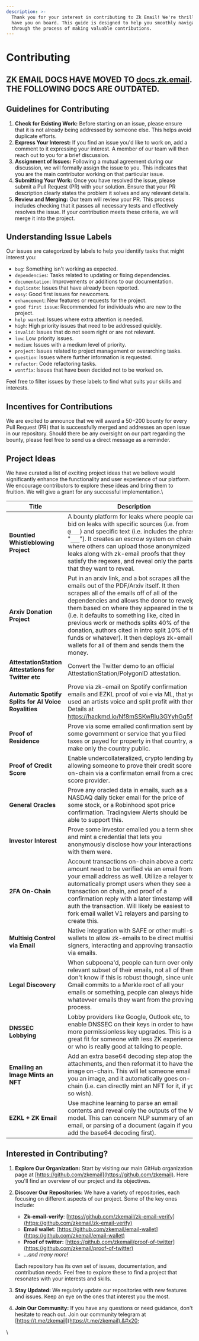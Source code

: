 ```yaml
---
description: >-
  Thank you for your interest in contributing to Zk Email! We're thrilled to
  have you on board. This guide is designed to help you smoothly navigate
  through the process of making valuable contributions.
---
```


# Contributing

## ZK EMAIL DOCS HAVE MOVED TO [docs.zk.email](https://docs.zk.email). THE FOLLOWING DOCS ARE OUTDATED.

## Guidelines for Contributing&#x20;

1. **Check for Existing Work:** Before starting on an issue, please ensure that it is not already being addressed by someone else. This helps avoid duplicate efforts.
2. **Express Your Interest:** If you find an issue you'd like to work on, add a comment to it expressing your interest. A member of our team will then reach out to you for a brief discussion.
3. **Assignment of Issues:** Following a mutual agreement during our discussion, we will formally assign the issue to you. This indicates that you are the main contributor working on that particular issue.
4. **Submitting Your Work:** Once you have resolved the issue, please submit a Pull Request (PR) with your solution. Ensure that your PR description clearly states the problem it solves and any relevant details.
5. **Review and Merging:** Our team will review your PR. This process includes checking that it passes all necessary tests and effectively resolves the issue. If your contribution meets these criteria, we will merge it into the project.

## Understanding Issue Labels

Our issues are categorized by labels to help you identify tasks that might interest you:

* `bug`: Something isn't working as expected.
* `dependencies`: Tasks related to updating or fixing dependencies.
* `documentation`: Improvements or additions to our documentation.
* `duplicate`: Issues that have already been reported.
* `easy`: Good first issues for newcomers.
* `enhancement`: New features or requests for the project.
* `good first issue`: Recommended for individuals who are new to the project.
* `help wanted`: Issues where extra attention is needed.
* `high`: High priority issues that need to be addressed quickly.
* `invalid`: Issues that do not seem right or are not relevant.
* `low`: Low priority issues.
* `medium`: Issues with a medium level of priority.
* `project`: Issues related to project management or overarching tasks.
* `question`: Issues where further information is requested.
* `refactor`: Code refactoring tasks.
* `wontfix`: Issues that have been decided not to be worked on.

Feel free to filter issues by these labels to find what suits your skills and interests.

## Incentives for Contributions

We are excited to announce that we will award a $50-$200 bounty for every Pull Request (PR) that is successfully merged and addresses an open issue in our repository. Should there be any oversight on our part regarding the bounty, please feel free to send us a direct message as a reminder.

## Project Ideas

We have curated a list of exciting project ideas that we believe would significantly enhance the functionality and user experience of our platform. We encourage contributors to explore these ideas and bring them to fruition. We will give a grant for any successful implementation.\


<table><thead><tr><th width="428">Title</th><th>Description</th></tr></thead><tbody><tr><td><strong>Bountied Whistleblowing Project</strong></td><td>A bounty platform for leaks where people can bid on leaks with specific sources (i.e. from <code>@___</code>) and specific text (i.e. includes the phrase "<code>___</code>"). It creates an escrow system on chain where others can upload those anonymized leaks along with zk-email proofs that they satisfy the regexes, and reveal only the parts that they want to reveal.</td></tr><tr><td><strong>Arxiv Donation Project</strong></td><td>Put in an arxiv link, and a bot scrapes all the emails out of the PDF/Arxiv itself. It then scrapes all of the emails off of all of the dependencies and allows the donor to reweight them based on where they appeared in the text (i.e. it defaults to something like, cited in previous work or methods splits 40% of the donation, authors cited in intro split 10% of the funds or whatever). It then deploys zk-email wallets for all of them and sends them the money.</td></tr><tr><td><strong>AttestationStation Attestations for Twitter etc</strong></td><td>Convert the Twitter demo to an official AttestationStation/PolygonID attestation.</td></tr><tr><td><strong>Automatic Spotify Splits for AI Voice Royalities</strong></td><td>Prove via zk-email on Spotify confirmation emails and EZKL proof of voi e via ML, that you used an artists voice and split profit with them. Details at <a href="https://hackmd.io/Nf8mSSKwRIu3GYyhGq5f9A">https://hackmd.io/Nf8mSSKwRIu3GYyhGq5f9A</a></td></tr><tr><td><strong>Proof of Residence</strong></td><td>Prove via some emailed confirmation sent by some government or service that you filed taxes or payed for property in that country, and make only the country public.</td></tr><tr><td><strong>Proof of Credit Score</strong></td><td>Enable undercollateralized, crypto lending by allowing someone to prove their credit score on-chain via a confirmaton email from a credit score provider.</td></tr><tr><td><strong>General Oracles</strong></td><td>Prove any oracled data in emails, such as a NASDAQ daily ticker email for the price of some stock, or a Robinhood spot price confirmation. Tradingview Alerts should be able to support this.</td></tr><tr><td><strong>Investor Interest</strong></td><td>Prove some investor emailed you a term sheet, and mint a credential that lets you anonymously disclose how your interactions with them were.</td></tr><tr><td><strong>2FA On-Chain</strong></td><td>Account transactions on-chain above a certain amount need to be verified via an email from your email address as well. Utilize a relayer to automatically prompt users when they see a transaction on chain, and proof of a confirmation reply with a later timestamp will auth the transaction. Will likely be easiest to fork email wallet V1 relayers and parsing to create this.</td></tr><tr><td><strong>Multisig Control via Email</strong></td><td>Native integration with SAFE or other multi-sig wallets to allow zk-emails to be direct multisig signers, interacting and approving transactions via emails.</td></tr><tr><td><strong>Legal Discovery</strong></td><td>When subpoena'd, people can turn over only a relevant subset of their emails, not all of them. I don't know if this is robust though, since unless Gmail commits to a Merkle root of all your emails or something, people can always hide whatevver emails they want from the proving process.</td></tr><tr><td><strong>DNSSEC Lobbying</strong></td><td>Lobby providers like Google, Outlook etc, to enable DNSSEC on their keys in order to have more permissionless key upgrades. This is a great fit for someone with less ZK experience or who is really good at talking to people.</td></tr><tr><td><strong>Emailing an Image Mints an NFT</strong></td><td>Add an extra base64 decoding step atop the attachments, and then reformat it to have the image on-chain. This will let someone email you an image, and it automatically goes on-chain (i.e. can directly mint an NFT for it, if you so wish).</td></tr><tr><td><strong>EZKL + ZK Email</strong></td><td>Use machine learning to parse an email contents and reveal only the outputs of the ML model. This can concern NLP summary of an email, or parsing of a document (again if you add the base64 decoding first).</td></tr></tbody></table>

## Interested in Contributing?

1. **Explore Our Organization:** Start by visiting our main GitHub organization page at [https://github.com/zkemail](https://github.com/zkemail). Here you'll find an overview of our project and its objectives.
2.  **Discover Our Repositories:** We have a variety of repositories, each focusing on different aspects of our project. Some of the key ones include:

    * **Zk-email-verify**: [https://github.com/zkemail/zk-email-verify](https://github.com/zkemail/zk-email-verify)
    * **Email wallet**: [https://github.com/zkemail/email-wallet](https://github.com/zkemail/email-wallet)
    * **Proof of twitter:** [https://github.com/zkemail/proof-of-twitter](https://github.com/zkemail/proof-of-twitter)
    * _...and many more!_

    Each repository has its own set of issues, documentation, and contribution needs. Feel free to explore these to find a project that resonates with your interests and skills.
3. **Stay Updated:** We regularly update our repositories with new features and issues. Keep an eye on the ones that interest you the most.
4. **Join Our Community:** If you have any questions or need guidance, don't hesitate to reach out. Join our community telegram at [https://t.me/zkemail](https://t.me/zkemail).&#x20;

\
